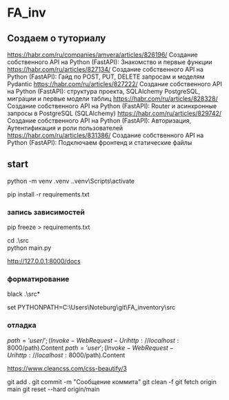 # FA_inv
## Создаем о туториалу
https://habr.com/ru/companies/amvera/articles/826196/ Создание собственного API на Python (FastAPI): Знакомство и первые функции
https://habr.com/ru/articles/827134/ Создание собственного API на Python (FastAPI): Гайд по POST, PUT, DELETE запросам и моделям Pydantic
https://habr.com/ru/articles/827222/ Создание собственного API на Python (FastAPI): структура проекта, SQLAlchemy PostgreSQL, миграции и первые модели таблиц
https://habr.com/ru/articles/828328/ Создание собственного API на Python (FastAPI): Router и асинхронные запросы в PostgreSQL (SQLAlchemy)
https://habr.com/ru/articles/829742/ Создание собственного API на Python (FastAPI): Авторизация, Аутентификация и роли пользователей
https://habr.com/ru/articles/831386/ Создание собственного API на Python (FastAPI): Подключаем фронтенд и статические файлы

## start
python -m venv .venv
.\.venv\Scripts\activate

pip install -r requirements.txt
### запись зависимостей
pip freeze > requirements.txt

<!-- uvicorn src.main:app --reload -->
cd .\src\
python main.py


http://127.0.0.1:8000/docs

### форматирование
black .\src\*

set PYTHONPATH=C:\Users\Noteburg\git\FA_inventory\src

### отладка 
$path = 'user/'; (Invoke-WebRequest -Uri http://localhost:8000/$path).Content
$path = 'user'; (Invoke-WebRequest -Uri http://localhost:8000/$path).Content

<!-- для CSS - загрузить локально -->
https://www.cleancss.com/css-beautify/3

<!-- Удалить локальные изменения -->
git add .
git commit -m "Сообщение коммита"
git clean -f
git fetch origin main
git reset --hard origin/main